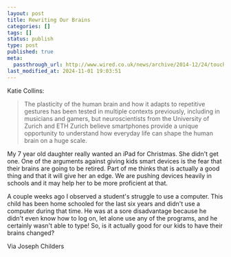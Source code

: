 ```yaml
---
layout: post
title: Rewriting Our Brains
categories: []
tags: []
status: publish
type: post
published: true
meta:
  passthrough_url: http://www.wired.co.uk/news/archive/2014-12/24/touchscreen-brain-thumbs
last_modified_at: 2024-11-01 19:03:51
---
```


Katie Collins:


>The plasticity of the human brain and how it adapts to repetitive gestures has been tested in multiple contexts previously, including in musicians and gamers, but neuroscientists from the University of Zurich and ETH Zurich believe smartphones provide a unique opportunity to understand how everyday life can shape the human brain on a huge scale.



My 7 year old daughter really wanted an iPad for Christmas. She didn't get one. One of the arguments against giving kids smart devices is the fear that their brains are going to be retired. Part of me thinks that is actually a good thing and that it will give her an edge. We are pushing devices heavily in schools and it may help her to be more proficient at that.


A couple weeks ago I observed a student's struggle to use a computer. This child has been home schooled for the last six years and didn't use a computer during that time. He was at a sore disadvantage because he didn't even know how to log on, let alone use any of the programs, and he certainly wasn't able to type! So, is it actually good for our kids to have their brains changed?


Via Joseph Childers
